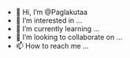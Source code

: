 - 👋 Hi, I’m @Paglakutaa
- 👀 I’m interested in ...
- 🌱 I’m currently learning ...
- 💞️ I’m looking to collaborate on ...
- 📫 How to reach me ...

<!---
Paglakutaa/Paglakutaa is a ✨ special ✨ repository because its `README.md` (this file) appears on your GitHub profile.
You can click the Preview link to take a look at your changes.
--->
